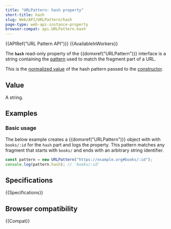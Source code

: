 ```yaml
---
title: "URLPattern: hash property"
short-title: hash
slug: Web/API/URLPattern/hash
page-type: web-api-instance-property
browser-compat: api.URLPattern.hash
---
```


{{APIRef("URL Pattern API")}} {{AvailableInWorkers}}

The **`hash`** read-only property of the {{domxref("URLPattern")}} interface is a string containing the [pattern](/en-US/docs/Web/API/URL_Pattern_API#pattern_syntax) used to match the fragment part of a URL.

This is the [normalized value](/en-US/docs/Web/API/URL_Pattern_API#pattern_normalization) of the hash pattern passed to the [constructor](/en-US/docs/Web/API/URLPattern/URLPattern).

## Value

A string.

## Examples

### Basic usage

The below example creates a {{domxref("URLPattern")}} object with with `books/:id` for the `hash` part and logs the property.
This pattern matches any fragment that starts with `books/` and ends with an arbitrary string identifier.

```js
const pattern = new URLPattern("https://example.org#books/:id");
console.log(pattern.hash); // 'books/:id'
```

## Specifications

{{Specifications}}

## Browser compatibility

{{Compat}}
